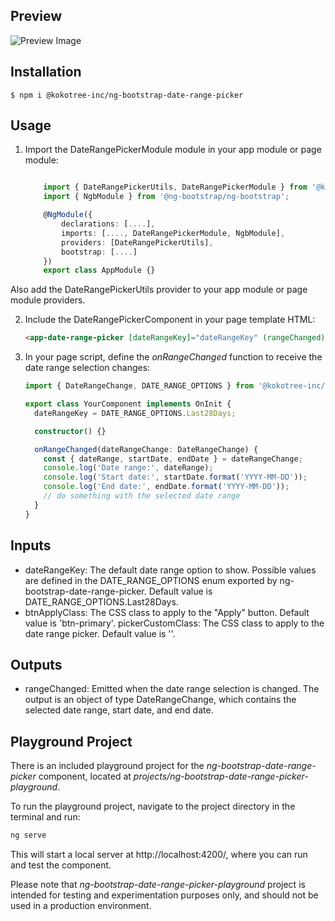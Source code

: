 ## Preview

![Preview Image](https://github.com/Kokotree-Inc/ng-bootstrap-date-range-picker/blob/main/assets/images/preview.gif?raw=true 'Preview of the ng-bootstrap-date-range-picker component')

## Installation

    $ npm i @kokotree-inc/ng-bootstrap-date-range-picker

## Usage

1. Import the DateRangePickerModule module in your app module or page module:

   ```ts

       import { DateRangePickerUtils, DateRangePickerModule } from '@kokotree-inc/ng-bootstrap-date-range-picker';
       import { NgbModule } from '@ng-bootstrap/ng-bootstrap';

       @NgModule({
           declarations: [....],
           imports: [...., DateRangePickerModule, NgbModule],
           providers: [DateRangePickerUtils],
           bootstrap: [....]
       })
       export class AppModule {}
   ```

Also add the DateRangePickerUtils provider to your app module or page module providers.

2. Include the DateRangePickerComponent in your page template HTML:

   ```html
   <app-date-range-picker [dateRangeKey]="dateRangeKey" (rangeChanged)="onRangeChanged($event)"> </app-date-range-picker>
   ```

3. In your page script, define the _onRangeChanged_ function to receive the date range selection changes:

   ```ts
   import { DateRangeChange, DATE_RANGE_OPTIONS } from '@kokotree-inc/ng-bootstrap-date-range-picker';

   export class YourComponent implements OnInit {
     dateRangeKey = DATE_RANGE_OPTIONS.Last28Days;

     constructor() {}

     onRangeChanged(dateRangeChange: DateRangeChange) {
       const { dateRange, startDate, endDate } = dateRangeChange;
       console.log('Date range:', dateRange);
       console.log('Start date:', startDate.format('YYYY-MM-DD'));
       console.log('End date:', endDate.format('YYYY-MM-DD'));
       // do something with the selected date range
     }
   }
   ```

## Inputs

- dateRangeKey: The default date range option to show. Possible values are defined in the DATE_RANGE_OPTIONS enum exported by ng-bootstrap-date-range-picker. Default value is DATE_RANGE_OPTIONS.Last28Days.
- btnApplyClass: The CSS class to apply to the "Apply" button. Default value is 'btn-primary'.
  pickerCustomClass: The CSS class to apply to the date range picker. Default value is ''.

## Outputs

- rangeChanged: Emitted when the date range selection is changed. The output is an object of type DateRangeChange, which contains the selected date range, start date, and end date.

## Playground Project

There is an included playground project for the _ng-bootstrap-date-range-picker_ component, located at _projects/ng-bootstrap-date-range-picker-playground_.

To run the playground project, navigate to the project directory in the terminal and run:

```bash
ng serve
```

This will start a local server at http://localhost:4200/, where you can run and test the component.

Please note that _ng-bootstrap-date-range-picker-playground_ project is intended for testing and experimentation purposes only, and should not be used in a production environment.
